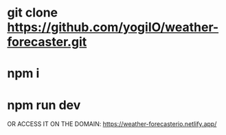 # git clone https://github.com/yogiIO/weather-forecaster.git
# npm i
# npm run dev

OR ACCESS IT ON THE DOMAIN: https://weather-forecasterio.netlify.app/
